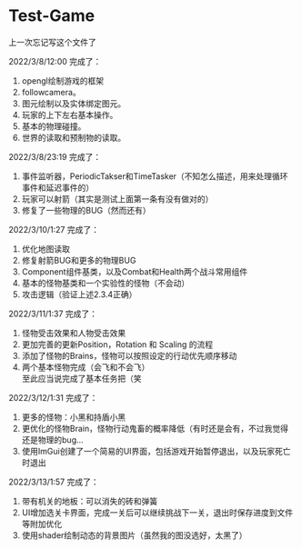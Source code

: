 # Test-Game

上一次忘记写这个文件了  

2022/3/8/12:00 完成了：  

1. opengl绘制游戏的框架
2. followcamera。
3. 图元绘制以及实体绑定图元。
4. 玩家的上下左右基本操作。
5. 基本的物理碰撞。
6. 世界的读取和预制物的读取。

2022/3/8/23:19 完成了：  

1. 事件监听器，PeriodicTakser和TimeTasker（不知怎么描述，用来处理循环事件和延迟事件的）
2. 玩家可以射箭（其实是测试上面第一条有没有做对的）
3. 修复了一些物理的BUG（然而还有）

2022/3/10/1:27 完成了：   

1. 优化地图读取   
2. 修复射箭BUG和更多的物理BUG   
3. Component组件基类，以及Combat和Health两个战斗常用组件   
4. 基本的怪物基类和一个实验性的怪物（不会动）   
5. 攻击逻辑（验证上述2.3.4正确）   

2022/3/11/1:37 完成了：   

1. 怪物受击效果和人物受击效果   
2. 更加完善的更新Position，Rotation 和 Scaling 的流程   
3. 添加了怪物的Brains，怪物可以按照设定的行动优先顺序移动   
4. 两个基本怪物完成（会飞和不会飞）   
至此应当说完成了基本任务把（笑   

2022/3/12/1:31 完成了：   

1. 更多的怪物：小黑和持盾小黑   
2. 更优化的怪物Brain，怪物行动鬼畜的概率降低（有时还是会有，不过我觉得还是物理的bug...   
3. 使用ImGui创建了一个简易的UI界面，包括游戏开始暂停退出，以及玩家死亡时退出   

2022/3/13/1:57 完成了：   

1. 带有机关的地板：可以消失的砖和弹簧   
2. UI增加选关卡界面，完成一关后可以继续挑战下一关，退出时保存进度到文件等附加优化   
3. 使用shader绘制动态的背景图片（虽然我的图没选好，太黑了）   